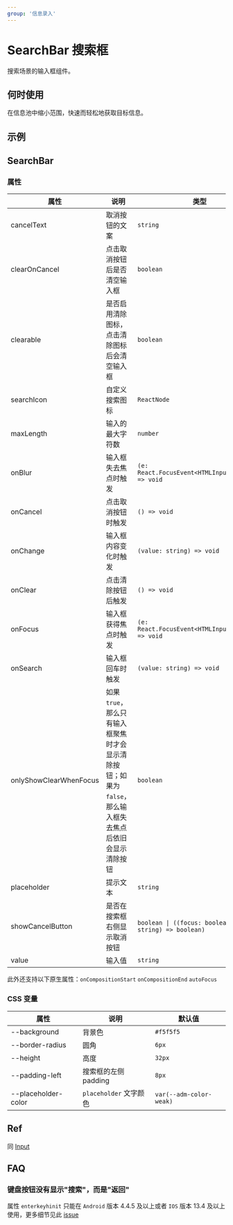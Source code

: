 ```yaml
---
group: '信息录入'
---
```


# SearchBar 搜索框

搜索场景的输入框组件。

## 何时使用

在信息池中缩小范围，快速而轻松地获取目标信息。

## 示例

<code src="./demos/demo1.tsx"></code>

<code src="./demos/demo2.tsx"></code>

## SearchBar

### 属性

| 属性                   | 说明                                                                                                      | 类型                                                      | 默认值              |
| ---------------------- | --------------------------------------------------------------------------------------------------------- | --------------------------------------------------------- | ------------------- |
| cancelText             | 取消按钮的文案                                                                                            | `string`                                                  | `'取消'`            |
| clearOnCancel          | 点击取消按钮后是否清空输入框                                                                              | `boolean`                                                 | `true`              |
| clearable              | 是否启用清除图标，点击清除图标后会清空输入框                                                              | `boolean`                                                 | `true`              |
| searchIcon             | 自定义搜索图标                                                                                            | `ReactNode`                                               | `<SearchOutline />` |
| maxLength              | 输入的最大字符数                                                                                          | `number`                                                  | -                   |
| onBlur                 | 输入框失去焦点时触发                                                                                      | `(e: React.FocusEvent<HTMLInputElement>) => void`         | -                   |
| onCancel               | 点击取消按钮时触发                                                                                        | `() => void`                                              | -                   |
| onChange               | 输入框内容变化时触发                                                                                      | `(value: string) => void`                                 | -                   |
| onClear                | 点击清除按钮后触发                                                                                        | `() => void`                                              | -                   |
| onFocus                | 输入框获得焦点时触发                                                                                      | `(e: React.FocusEvent<HTMLInputElement>) => void`         | -                   |
| onSearch               | 输入框回车时触发                                                                                          | `(value: string) => void`                                 | -                   |
| onlyShowClearWhenFocus | 如果 `true`，那么只有输入框聚焦时才会显示清除按钮；如果为 `false`，那么输入框失去焦点后依旧会显示清除按钮 | `boolean`                                                 | `false`             |
| placeholder            | 提示文本                                                                                                  | `string`                                                  | -                   |
| showCancelButton       | 是否在搜索框右侧显示取消按钮                                                                              | `boolean \| ((focus: boolean, value: string) => boolean)` | `false`             |
| value                  | 输入值                                                                                                    | `string`                                                  | -                   |

此外还支持以下原生属性：`onCompositionStart` `onCompositionEnd` `autoFocus`

### CSS 变量

| 属性                | 说明                   | 默认值                  |
| ------------------- | ---------------------- | ----------------------- |
| --background        | 背景色                 | `#f5f5f5`               |
| --border-radius     | 圆角                   | `6px`                   |
| --height            | 高度                   | `32px`                  |
| --padding-left      | 搜索框的左侧 padding   | `8px`                   |
| --placeholder-color | `placeholder` 文字颜色 | `var(--adm-color-weak)` |

## Ref

同 [Input](/zh/components/input)

## FAQ

### 键盘按钮没有显示"搜索"，而是"返回"

属性 `enterkeyhinit` 只能在 `Android` 版本 4.4.5 及以上或者 `IOS` 版本 13.4 及以上使用，更多细节见此 [issue](https://github.com/ant-design/ant-design-mobile/issues/5545)

